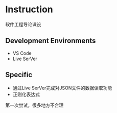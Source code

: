 # Instruction

软件工程导论课设

## Development Environments

+ VS Code
+ Live SerVer

## Specific

+ 通过Live SerVer完成对JSON文件的数据读取功能
+ 正则化表达式

第一次尝试，很多地方不合理
